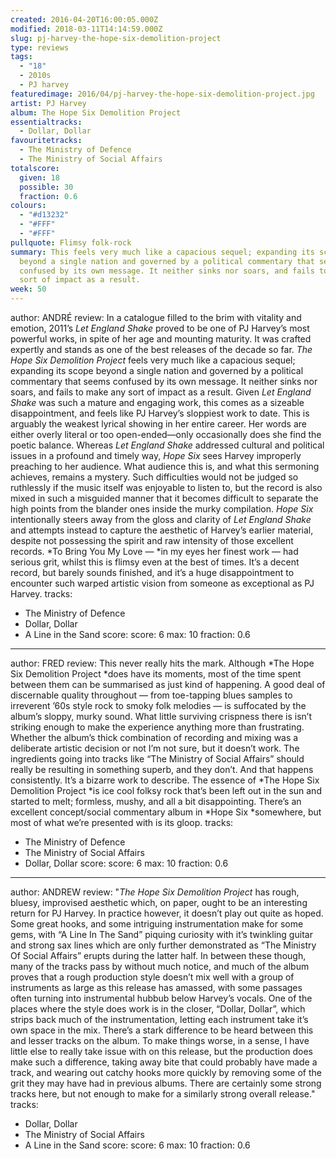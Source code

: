```yaml
---
created: 2016-04-20T16:00:05.000Z
modified: 2018-03-11T14:14:59.000Z
slug: pj-harvey-the-hope-six-demolition-project
type: reviews
tags:
  - "18"
  - 2010s
  - PJ harvey
featuredimage: 2016/04/pj-harvey-the-hope-six-demolition-project.jpg
artist: PJ Harvey
album: The Hope Six Demolition Project
essentialtracks:
  - Dollar, Dollar
favouritetracks:
  - The Ministry of Defence
  - The Ministry of Social Affairs
totalscore:
  given: 18
  possible: 30
  fraction: 0.6
colours:
  - "#d13232"
  - "#FFF"
  - "#FFF"
pullquote: Flimsy folk-rock
summary: This feels very much like a capacious sequel; expanding its scope
  beyond a single nation and governed by a political commentary that seems
  confused by its own message. It neither sinks nor soars, and fails to make any
  sort of impact as a result.
week: 50
---
```

author: ANDRÉ
review: In a catalogue filled to the brim with vitality and emotion, 2011’s *Let
  England Shake* proved to be one of PJ Harvey’s most powerful works, in spite
  of her age and mounting maturity. It was crafted expertly and stands as one of
  the best releases of the decade so far. *The Hope Six Demolition Project*
  feels very much like a capacious sequel; expanding its scope beyond a single
  nation and governed by a political commentary that seems confused by its own
  message. It neither sinks nor soars, and fails to make any sort of impact as a
  result. Given *Let England Shake* was such a mature and engaging work, this
  comes as a sizeable disappointment, and feels like PJ Harvey’s sloppiest work
  to date. This is arguably the weakest lyrical showing in her entire career.
  Her words are either overly literal or too open-ended—only occasionally does
  she find the poetic balance. Whereas *Let England Shake* addressed cultural
  and political issues in a profound and timely way, *Hope Six* sees Harvey
  improperly preaching to her audience. What audience this is, and what this
  sermoning achieves, remains a mystery. Such difficulties would not be judged
  so ruthlessly if the music itself was enjoyable to listen to, but the record
  is also mixed in such a misguided manner that it becomes difficult to separate
  the high points from the blander ones inside the murky compilation. *Hope Six*
  intentionally steers away from the gloss and clarity of *Let England Shake*
  and attempts instead to capture the aesthetic of Harvey’s earlier material,
  despite not possessing the spirit and raw intensity of those excellent
  records. *To Bring You My Love — *in my eyes her finest work — had serious
  grit, whilst this is flimsy even at the best of times. It’s a decent record,
  but barely sounds finished, and it’s a huge disappointment to encounter such
  warped artistic vision from someone as exceptional as PJ Harvey.
tracks:
  - The Ministry of Defence
  - ­Dollar, Dollar
  - ­A Line in the Sand
score:
  score: 6
  max: 10
  fraction: 0.6
---
author: FRED
review: This never really hits the mark. Although *The Hope Six Demolition
  Project *does have its moments, most of the time spent between them can be
  summarised as just kind of happening. A good deal of discernable quality
  throughout — from toe-tapping blues samples to irreverent ’60s style rock to
  smoky folk melodies — is suffocated by the album’s sloppy, murky sound. What
  little surviving crispness there is isn’t striking enough to make the
  experience anything more than frustrating. Whether the album’s thick
  combination of recording and mixing was a deliberate artistic decision or not
  I’m not sure, but it doesn’t work. The ingredients going into tracks like “The
  Ministry of Social Affairs” should really be resulting in something superb,
  and they don’t. And that happens consistently. It’s a bizarre work to
  describe. The essence of *The Hope Six Demolition Project *is ice cool folksy
  rock that’s been left out in the sun and started to melt; formless, mushy, and
  all a bit disappointing. There’s an excellent concept/social commentary album
  in *Hope Six *somewhere, but most of what we’re presented with is its gloop.
tracks:
  - The Ministry of Defence
  - ­The Ministry of Social Affairs
  - ­Dollar, Dollar
score:
  score: 6
  max: 10
  fraction: 0.6
---
author: ANDREW
review: "*The Hope Six Demolition Project* has rough, bluesy, improvised
  aesthetic which, on paper, ought to be an interesting return for PJ Harvey. In
  practice however, it doesn’t play out quite as hoped. Some great hooks, and
  some intriguing instrumentation make for some gems, with “A Line In The Sand”
  piquing curiosity with it’s twinkling guitar and strong sax lines which are
  only further demonstrated as “The Ministry Of Social Affairs” erupts during
  the latter half. In between these though, many of the tracks pass by without
  much notice, and much of the album proves that a rough production style
  doesn’t mix well with a group of instruments as large as this release has
  amassed, with some passages often turning into instrumental hubbub below
  Harvey’s vocals. One of the places where the style does work is in the closer,
  “Dollar, Dollar”, which strips back much of the instrumentation, letting each
  instrument take it’s own space in the mix. There’s a stark difference to be
  heard between this and lesser tracks on the album. To make things worse, in a
  sense, I have little else to really take issue with on this release, but the
  production does make such a difference, taking away bite that could probably
  have made a track, and wearing out catchy hooks more quickly by removing some
  of the grit they may have had in previous albums. There are certainly some
  strong tracks here, but not enough to make for a similarly strong overall
  release."
tracks:
  - Dollar, Dollar
  - ­The Ministry of Social Affairs
  - ­A Line in the Sand
score:
  score: 6
  max: 10
  fraction: 0.6
